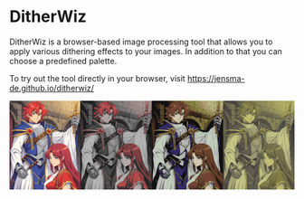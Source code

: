 # DitherWiz
DitherWiz is a browser-based image processing tool that allows you to apply various dithering effects to your images. 
In addition to that you can choose a predefined palette.

To try out the tool directly in your browser, visit https://jensma-de.github.io/ditherwiz/

[![Examples](examples.jpg)](examples.jpg)
